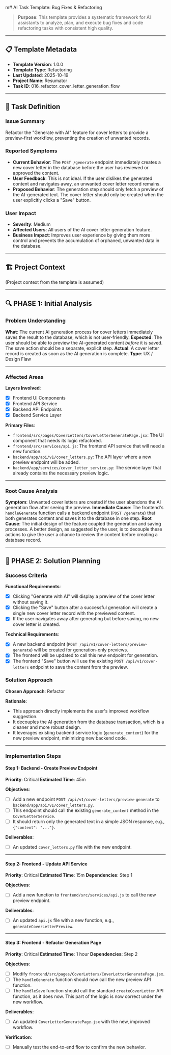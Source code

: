 m# AI Task Template: Bug Fixes & Refactoring

> **Purpose**: This template provides a systematic framework for AI assistants to analyze, plan, and execute bug fixes and code refactoring tasks with consistent high quality.

---

## 📋 Template Metadata

- **Template Version**: 1.0.0
- **Template Type**: Refactoring
- **Last Updated**: 2025-10-19
- **Project Name**: Resumator
- **Task ID**: 016_refactor_cover_letter_generation_flow

---

## 🎯 Task Definition

### Issue Summary
Refactor the "Generate with AI" feature for cover letters to provide a preview-first workflow, preventing the creation of unwanted records.

### Reported Symptoms
- **Current Behavior**: The `POST /generate` endpoint immediately creates a new cover letter in the database before the user has reviewed or approved the content.
- **User Feedback**: This is not ideal. If the user dislikes the generated content and navigates away, an unwanted cover letter record remains.
- **Proposed Behavior**: The generation step should only fetch a preview of the AI-generated text. The cover letter should only be created when the user explicitly clicks a "Save" button.

### User Impact
- **Severity**: Medium
- **Affected Users**: All users of the AI cover letter generation feature.
- **Business Impact**: Improves user experience by giving them more control and prevents the accumulation of orphaned, unwanted data in the database.

---

## 🏗️ Project Context

(Project context from the template is assumed)

---

## 🔍 PHASE 1: Initial Analysis

### Problem Understanding
**What**: The current AI generation process for cover letters immediately saves the result to the database, which is not user-friendly.
**Expected**: The user should be able to preview the AI-generated content *before* it is saved. The save action should be a separate, explicit step.
**Actual**: A cover letter record is created as soon as the AI generation is complete.
**Type**: UX / Design Flaw

---

### Affected Areas

**Layers Involved**:
- [X] Frontend UI Components
- [X] Frontend API Service
- [X] Backend API Endpoints
- [X] Backend Service Layer

**Primary Files**:
- `frontend/src/pages/CoverLetters/CoverLetterGeneratePage.jsx`: The UI component that needs its logic refactored.
- `frontend/src/services/api.js`: The frontend API service that will need a new function.
- `backend/app/api/v1/cover_letters.py`: The API layer where a new preview endpoint will be added.
- `backend/app/services/cover_letter_service.py`: The service layer that already contains the necessary preview logic.

---

### Root Cause Analysis

**Symptom**: Unwanted cover letters are created if the user abandons the AI generation flow after seeing the preview.
**Immediate Cause**: The frontend's `handleGenerate` function calls a backend endpoint (`POST /generate`) that both generates content and saves it to the database in one step.
**Root Cause**: The initial design of the feature coupled the generation and saving processes. A better design, as suggested by the user, is to decouple these actions to give the user a chance to review the content before creating a database record.

---

## 🎯 PHASE 2: Solution Planning

### Success Criteria

**Functional Requirements**:
- [X] Clicking "Generate with AI" will display a preview of the cover letter without saving it.
- [X] Clicking the "Save" button after a successful generation will create a single new cover letter record with the previewed content.
- [X] If the user navigates away after generating but before saving, no new cover letter is created.

**Technical Requirements**:
- [X] A new backend endpoint (`POST /api/v1/cover-letters/preview-generate`) will be created for generation-only previews.
- [X] The frontend will be updated to call this new endpoint for generation.
- [X] The frontend "Save" button will use the existing `POST /api/v1/cover-letters` endpoint to save the content from the preview.

### Solution Approach

**Chosen Approach**: Refactor

**Rationale**:
- This approach directly implements the user's improved workflow suggestion.
- It decouples the AI generation from the database transaction, which is a cleaner and more robust design.
- It leverages existing backend service logic (`generate_content`) for the new preview endpoint, minimizing new backend code.

---

### Implementation Steps

#### Step 1: Backend - Create Preview Endpoint
**Priority**: Critical
**Estimated Time**: 45m

**Objectives**:
- [ ] Add a new endpoint `POST /api/v1/cover-letters/preview-generate` to `backend/app/api/v1/cover_letters.py`.
- [ ] This endpoint should call the existing `generate_content` method in the `CoverLetterService`.
- [ ] It should return only the generated text in a simple JSON response, e.g., `{"content": "..."}`.

**Deliverables**:
- [ ] An updated `cover_letters.py` file with the new endpoint.

---

#### Step 2: Frontend - Update API Service
**Priority**: Critical
**Estimated Time**: 15m
**Dependencies**: Step 1

**Objectives**:
- [ ] Add a new function to `frontend/src/services/api.js` to call the new preview endpoint.

**Deliverables**:
- [ ] An updated `api.js` file with a new function, e.g., `generateCoverLetterPreview`.

---

#### Step 3: Frontend - Refactor Generation Page
**Priority**: Critical
**Estimated Time**: 1 hour
**Dependencies**: Step 2

**Objectives**:
- [ ] Modify `frontend/src/pages/CoverLetters/CoverLetterGeneratePage.jsx`.
- [ ] The `handleGenerate` function should now call the new preview API function.
- [ ] The `handleSave` function should call the standard `createCoverLetter` API function, as it does now. This part of the logic is now correct under the new workflow.

**Deliverables**:
- [ ] An updated `CoverLetterGeneratePage.jsx` with the new, improved workflow.

**Verification**:
- [ ] Manually test the end-to-end flow to confirm the new behavior.
